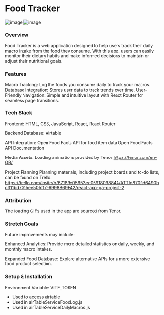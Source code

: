 # Food Tracker
![image](https://github.com/user-attachments/assets/0b2a353f-1e74-40b2-a195-96d8d7381c89)
![image](https://github.com/user-attachments/assets/fe45364c-9a8c-4b26-8636-1b065d318867)

### Overview
Food Tracker is a web application designed to help users track their daily macro intake from the food they consume. With this app, users can easily monitor their dietary habits and make informed decisions to maintain or adjust their nutritional goals.

### Features
Macro Tracking: 
Log the foods you consume daily to track your macros.
Database Integration: 
Stores user data to track trends over time.
User-Friendly Navigation: 
Simple and intuitive layout with React Router for seamless page transitions.

### Tech Stack

Frontend: HTML, CSS, JavaScript, React, React Router

Backend Database: Airtable

API Integration:
Open Food Facts API for food item data Open Food Facts API Documentation

Media Assets:
Loading animations provided by Tenor https://tenor.com/en-GB/

Project Planning
Planning materials, including project boards and to-do lists, can be found on Trello.
https://trello.com/invite/b/67189c05653ee06918098844/ATTId8709d6490bc311bd7015ee505ff7e6998B69F42/react-app-ga-project-2

### Attribution
The loading GIFs used in the app are sourced from Tenor.

### Stretch Goals
Future improvements may include:

Enhanced Analytics: Provide more detailed statistics on daily, weekly, and monthly macro intakes.

Expanded Food Database: Explore alternative APIs for a more extensive food product selection.

### Setup & Installation
Environment Variable: VITE_TOKEN
- Used to access airtable
- Used in airTableServiceFoodLog.js 
- Used in airTableServiceDailyMacros.js

